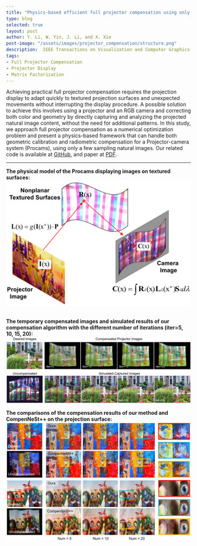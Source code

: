 ```yaml
---
title: "Physics-based efficient full projector compensation using only natural images"
type: blog
selected: true
layout: post
author: Y. Li, W. Yin, J. Li, and X. Xie
post-image: "/assets/images/projector_compensation/structure.png"
description:  IEEE Transactions on Visualization and Computer Graphics
tags:
- Full Projector Compensation
- Projector Display
- Matrix Factorization
---
```


Achieving practical full projector compensation requires the projection display to adapt quickly to textured projection surfaces and unexpected movements without interrupting the display procedure. A possible solution to achieve this involves using a projector and an RGB camera and correcting both color and geometry by directly capturing and analyzing the projected natural image content, without the need for additional patterns. In this study, we approach full projector compensation as a numerical optimization problem and present a physics-based framework that can handle both geometric calibration and radiometric compensation for a Projector-camera system (Procams), using only a few sampling natural images. 
Our related code is available at <a href="https://github.com/kylin-leo/FullProjectorCompensation" target="_blank">GitHub</a>, 
and paper at <a href="https://www.techrxiv.org/articles/preprint/Efficient_Full_Projector_Compensation_using_Natural_Images/20359341" target="_blank">PDF</a>.

---

**The physical model of the Procams displaying images on textured surfaces:**<br>
![structure](/assets/images/projector_compensation/model_set.png)
<br><br>

**The temporary compensated images and simulated results of our compensation algorithm with the different number of iterations (iter=5, 10, 15, 20):**<br>
![structure](/assets/images/projector_compensation/result.png)

**The comparisons of the compensation results of our method and CompenNeSt++ on the projection surface:**<br>
![structure](/assets/images/projector_compensation/compare.png)


